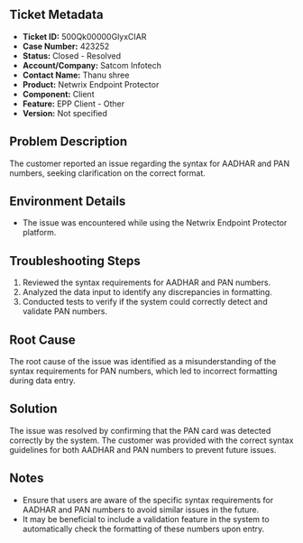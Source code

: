 ## Ticket Metadata
- **Ticket ID:** 500Qk00000GlyxCIAR
- **Case Number:** 423252
- **Status:** Closed - Resolved
- **Account/Company:** Satcom Infotech
- **Contact Name:** Thanu shree
- **Product:** Netwrix Endpoint Protector
- **Component:** Client
- **Feature:** EPP Client - Other
- **Version:** Not specified

## Problem Description
The customer reported an issue regarding the syntax for AADHAR and PAN numbers, seeking clarification on the correct format.

## Environment Details
- The issue was encountered while using the Netwrix Endpoint Protector platform.

## Troubleshooting Steps
1. Reviewed the syntax requirements for AADHAR and PAN numbers.
2. Analyzed the data input to identify any discrepancies in formatting.
3. Conducted tests to verify if the system could correctly detect and validate PAN numbers.

## Root Cause
The root cause of the issue was identified as a misunderstanding of the syntax requirements for PAN numbers, which led to incorrect formatting during data entry.

## Solution
The issue was resolved by confirming that the PAN card was detected correctly by the system. The customer was provided with the correct syntax guidelines for both AADHAR and PAN numbers to prevent future issues.

## Notes
- Ensure that users are aware of the specific syntax requirements for AADHAR and PAN numbers to avoid similar issues in the future.
- It may be beneficial to include a validation feature in the system to automatically check the formatting of these numbers upon entry.